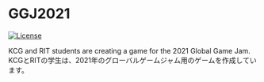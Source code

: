 # GGJ2021

[![License](https://img.shields.io/badge/license-No%20License-green)](./LICENSE)

KCG and RIT students are creating a game for the 2021 Global Game Jam. KCGとRITの学生は、2021年のグローバルゲームジャム用のゲームを作成しています。
